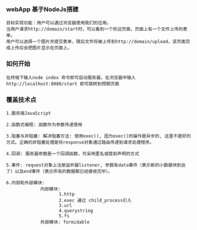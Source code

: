 ### webApp 基于NodeJs搭建
    目标实现功能：用户可以通过浏览器使用我们的应用。
    当用户请求http://domain/start时，可以看到一个欢迎页面，页面上有一个文件上传的表单。
    用户可以选择一个图片并提交表单，随后文件将被上传到http://domain/upload，该页面完成上传后会把图片显示在页面上。
### 如何开始
    在终端下输入node index 命令即可启动服务器，在浏览器中输入http://localhost:8080/start 即可跳转到预期页面
### 覆盖技术点
    1.服务端JavaScript

    2.函数式编程: 函数作为参数传递使用

    3.阻塞与非阻塞: 解决阻塞方法: 使用exec(), 因为exec()的操作是异步的, 这里不是好的方式。正确的非阻塞处理是将response对象通过路由传递到请求处理程序。

    4.回调: 服务器参数是一个回调函数，可采用匿名或提前声明的方式

    5.事件: request对象上注册监听器listener, 参数有data事件（表示新的小数据块到达了）以及end事件（表示所有的数据都已经接收完毕）。

    6.内部和外部模块: 
                 内部模块: 
                        1.http
                        2.exec 通过 child_process引入 
                        3.url 
                        4.querystring 
                        5.fs 
                 外部模块: formidable